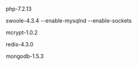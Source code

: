 php-7.2.13

swoole-4.3.4 --enable-mysqlnd --enable-sockets

mcrypt-1.0.2

redis-4.3.0

mongodb-1.5.3
